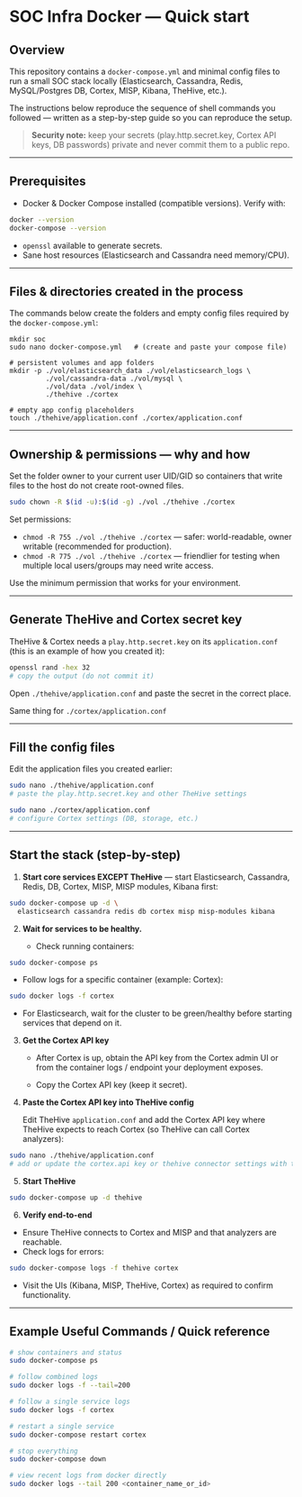 # SOC Infra Docker — Quick start

## Overview

This repository contains a `docker-compose.yml` and minimal config files to run a small SOC stack locally (Elasticsearch, Cassandra, Redis, MySQL/Postgres DB, Cortex, MISP, Kibana, TheHive, etc.).

The instructions below reproduce the sequence of shell commands you followed — written as a step-by-step guide so you can reproduce the setup.

> **Security note:** keep your secrets (play.http.secret.key, Cortex API keys, DB passwords) private and never commit them to a public repo.

---

## Prerequisites

* Docker & Docker Compose installed (compatible versions). Verify with:

```bash
docker --version
docker-compose --version
```

* `openssl` available to generate secrets.
* Sane host resources (Elasticsearch and Cassandra need memory/CPU).

---

## Files & directories created in the process

The commands below create the folders and empty config files required by the `docker-compose.yml`:

```
mkdir soc
sudo nano docker-compose.yml   # (create and paste your compose file)

# persistent volumes and app folders
mkdir -p ./vol/elasticsearch_data ./vol/elasticsearch_logs \
         ./vol/cassandra-data ./vol/mysql \
         ./vol/data ./vol/index \
         ./thehive ./cortex

# empty app config placeholders
touch ./thehive/application.conf ./cortex/application.conf
```

---

## Ownership & permissions — why and how

Set the folder owner to your current user UID/GID so containers that write files to the host do not create root-owned files.

```bash
sudo chown -R $(id -u):$(id -g) ./vol ./thehive ./cortex
```

Set permissions:

* `chmod -R 755 ./vol ./thehive ./cortex` — safer: world-readable, owner writable (recommended for production).
* `chmod -R 775 ./vol ./thehive ./cortex` — friendlier for testing when multiple local users/groups may need write access.

Use the minimum permission that works for your environment.

---

## Generate TheHive and Cortex secret key

TheHive & Cortex needs a `play.http.secret.key` on its `application.conf` (this is an example of how you created it):

```bash
openssl rand -hex 32
# copy the output (do not commit it)
```

Open `./thehive/application.conf` and paste the secret in the correct place.

Same thing for `./cortex/application.conf`

---

## Fill the config files

Edit the application files you created earlier:

```bash
sudo nano ./thehive/application.conf
# paste the play.http.secret.key and other TheHive settings

sudo nano ./cortex/application.conf
# configure Cortex settings (DB, storage, etc.)
```


---

## Start the stack (step-by-step)

1. **Start core services EXCEPT TheHive** — start Elasticsearch, Cassandra, Redis, DB, Cortex, MISP, MISP modules, Kibana first:

```bash
sudo docker-compose up -d \
  elasticsearch cassandra redis db cortex misp misp-modules kibana
```

2. **Wait for services to be healthy.**

   * Check running containers:

```bash
sudo docker-compose ps
```

* Follow logs for a specific container (example: Cortex):

```bash
sudo docker logs -f cortex
```

* For Elasticsearch, wait for the cluster to be green/healthy before starting services that depend on it.

3. **Get the Cortex API key**

   * After Cortex is up, obtain the API key from the Cortex admin UI or from the container logs / endpoint your deployment exposes.

   * Copy the Cortex API key (keep it secret).

4. **Paste the Cortex API key into TheHive config**

   Edit TheHive `application.conf` and add the Cortex API key where TheHive expects to reach Cortex (so TheHive can call Cortex analyzers):

```bash
sudo nano ./thehive/application.conf
# add or update the cortex.api key or thehive connector settings with the API key
```

5. **Start TheHive**

```bash
sudo docker-compose up -d thehive
```

6. **Verify end-to-end**

* Ensure TheHive connects to Cortex and MISP and that analyzers are reachable.
* Check logs for errors:

```bash
sudo docker-compose logs -f thehive cortex
```

* Visit the UIs (Kibana, MISP, TheHive, Cortex) as required to confirm functionality.

---

## Example Useful Commands / Quick reference

```bash
# show containers and status
sudo docker-compose ps

# follow combined logs
sudo docker logs -f --tail=200

# follow a single service logs
sudo docker logs -f cortex

# restart a single service
sudo docker-compose restart cortex

# stop everything
sudo docker-compose down

# view recent logs from docker directly
sudo docker logs --tail 200 <container_name_or_id>
```


